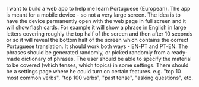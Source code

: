 I want to build a web app to help me learn Portuguese (European). The app is meant for a mobile device - so not a very large screen. The idea is to have the device permanently open with the web page in full screen and it will show flash cards. For example it will show a phrase in English in large letters covering roughly the top half of the screen and then after 10 seconds or so it will reveal the bottom half of the screen which contains the correct Portuguese translation. It should work both ways - EN-PT and PT-EN. The phrases should be generated randomly, or picked randomly from a ready-made dictionary of phrases. The user should be able to specify the material to be covered (which tenses, which topics) in some settings. There should be a settings page where he could turn on certain features. e.g. "top 10 most common verbs", "top 100 verbs", "past tense", "asking questions", etc. 

